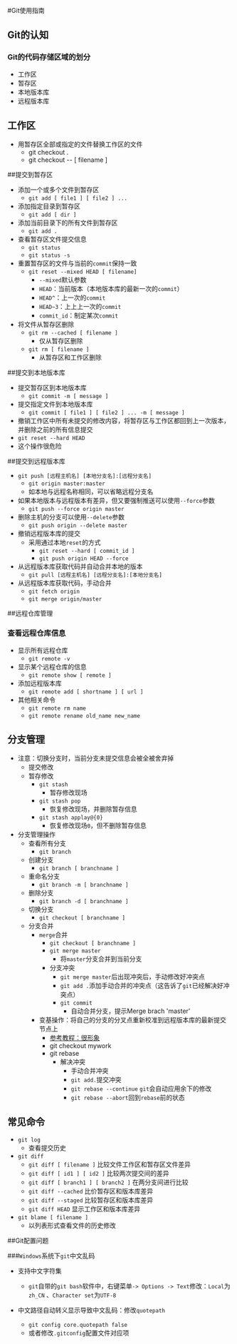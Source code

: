 #Git使用指南

## Git的认知

### Git的代码存储区域的划分

- 工作区
- 暂存区
- 本地版本库
- 远程版本库

## 工作区

- 用暂存区全部或指定的文件替换工作区的文件
  - git checkout .
  - git checkout -- [ filename ]

##提交到暂存区

- 添加一个或多个文件到暂存区
  - `git add [ file1 ] [ file2 ] ...`
- 添加指定目录到暂存区
  - `git add [ dir ]`
- 添加当前目录下的所有文件到暂存区
  - `git add .`
- 查看暂存区文件提交信息
  - `git status`
  - `git status -s`
- 重置暂存区的文件与当前的`commit`保持一致
  - `git reset --mixed HEAD [ filename]`
    - `--mixed`默认参数
    - `HEAD`：当前版本（本地版本库的最新一次的`commit`）
    - `HEAD^`：上一次的`commit`
    - `HEAD~3`：上上上一次的`commit`
    - `commit_id`：制定某次`commit`
- 将文件从暂存区删除
  - `git rm --cached [ filename ]`
    - 仅从暂存区删除
  - `git rm [ filename ]`
    - 从暂存区和工作区删除

##提交到本地版本库

- 提交暂存区到本地版本库
  - `git commit -m [ message ]`
- 提交指定文件到本地版本库
  - `git commit [ file1 ] [ file2 ] ... -m [ message ]`
-  撤销工作区中所有未提交的修改内容，将暂存区与工作区都回到上一次版本，并删除之前的所有信息提交
  - `git reset --hard HEAD`
  - 这个操作很危险

##提交到远程版本库

- `git push [远程主机名] [本地分支名]:[远程分支名]`
  - `git origin master:master`
  - 如本地与远程名称相同，可以省略远程分支名
- 如果本地版本与远程版本有差异，但又要强制推送可以使用`--force`参数
  - `git push --force origin master`
- 删除主机的分支可以使用`--delete`参数
  - `git push origin --delete master`
- 撤销远程版本库的提交
  - 采用通过本地`reset`的方式
    - `git reset --hard [ commit_id ]`
    - `git push origin HEAD --force`
- 从远程版本库获取代码并自动合并本地的版本
  - `git pull [远程主机名] [远程分支名]:[本地分支名]`
- 从远程版本库获取代码，手动合并
  - `git fetch origin`
  - `git merge origin/master`

##远程仓库管理

### 查看远程仓库信息

- 显示所有远程仓库
  - `git remote -v`
- 显示某个远程仓库的信息
  - `git remote show [ remote ]`
- 添加远程版本库
  - `git remote add [ shortname ] [ url ]`
- 其他相关命令
  - `git remote rm name`
  - `git remote rename old_name new_name`

## 分支管理

- 注意：切换分支时，当前分支未提交信息会被全被舍弃掉
  - 提交修改
  - 暂存修改
    - `git stash`
      - 暂存修改现场
    - `git stash pop`
      - 恢复修改现场，并删除暂存信息
    - `git stash applay@{0}`
      - 恢复修改现场`0`，但不删除暂存信息
- 分支管理操作
  - 查看所有分支
    - `git branch`
  - 创建分支
    - `git branch [ branchname ]`
  - 重命名分支
    - `git branch -m [ branchname ]`
  - 删除分支
    - `git branch -d [ branchname ]`
  - 切换分支
    - `git checkout [ branchname ]`
  - 分支合并
    - `merge`合并
      - `git checkout [ branchname ]`
      - `git merge master`
        - 将`master`分支合并到当前分支
      - 分支冲突
        - `git merge master`后出现冲突后，手动修改好冲突点
        - `git add .`添加手动合并的冲突点（这告诉了`git`已经解决好冲突点）
        - `git commit`
          - 自动合并分支，提示Merge brach 'master'
    - 变基操作：将自己的分支的分叉点重新校准到远程版本库的最新提交节点上
      - [参考教程：很形象](https://www.yiibai.com/git/git_rebase.html)
      - git checkout mywork
      - git rebase
        - 解决冲突
          - 手动合并冲突
          - `git add.`提交冲突
          - `git rebase --continue` `git`会自动应用余下的修改
          - `git rebase --abort`回到`rebase`前的状态

## 常见命令

- `git log`
  - 查看提交历史
- `git diff`
  - `git diff [ filename ]` 比较文件工作区和暂存区文件差异
  - `git diff [ id1 ] [ id2 ]` 比较两次提交间的差异
  - `git diff [ branch1 ] [ branch2 ]` 在两分支间进行比较
  - `git diff --cached` 比价暂存区和版本库差异
  - `git diff --staged` 比较暂存区和版本库差异
  - `git diff HEAD` 显示工作区和版本库差异
- `git blame [ filename ]`
  - 以列表形式查看文件的历史修改

##Git配置问题

###`Windows`系统下`git`中文乱码

- 支持中文字符集
  - `git`自带的`git bash`软件中，右键菜单`-> Options -> Text`修改：`Local`为`zh_CN` 、`Character set`为`UTF-8`

- 中文路径自动转义显示导致中文乱码：修改`quotepath`
  - `git config core.quotepath false`
  - 或者修改`.gitconfig`配置文件对应项